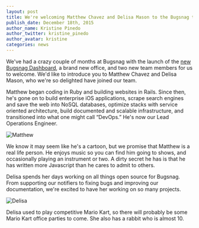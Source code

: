 ```yaml
---
layout: post
title: We're welcoming Matthew Chavez and Delisa Mason to the Bugsnag team
publish_date: December 18th, 2015
author_name: Kristine Pinedo
author_twitter: kristine_pinedo
author_avatar: kristine
categories: news
---
```


We've had a crazy couple of months at Bugsnag with the launch of the [new Bugsnag Dashboard](/all-new-bugsnag-launch), a brand new office, and two new team members for us to welcome. We'd like to introduce you to Matthew Chavez and Delisa Mason, who we're so delighted have joined our team.

Matthew began coding in Ruby and building websites in Rails. Since then, he's gone on to build enterprise iOS applications, scrape search engines and save the web into NoSQL databases, optimize stacks with service oriented architecture, build documented and scalable infrastructure, and transitioned into what one might call “DevOps.” He's now our Lead Operations Engineer.

![Matthew](/img/posts/matthew-chavez.png)

We know it may seem like he's a cartoon, but we promise that Matthew is a real life person. He enjoys music so you can find him going to shows, and occasionally playing an instrument or two. A dirty secret he has is that he has written more Javascript than he cares to admit to others.

Delisa spends her days working on all things open source for Bugsnag. From supporting our notifiers to fixing bugs and improving our documentation, we're excited to have her working on so many projects.

![Delisa](/img/posts/delisa-mason.jpg)

Delisa used to play competitive Mario Kart, so there will probably be some Mario Kart office parties to come. She also has a rabbit who is almost 10.
